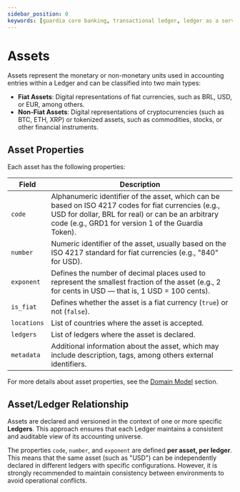 ```yaml
---
sidebar_position: 0
keywords: [guardia core banking, transactional ledger, ledger as a service, ledger module of guardia, assets, ias-1, ias-8]
---
```


# Assets

Assets represent the monetary or non-monetary units used in accounting entries within a Ledger and can be classified into two main types:

- **Fiat Assets**: Digital representations of fiat currencies, such as BRL, USD, or EUR, among others.
- **Non-Fiat Assets**: Digital representations of cryptocurrencies (such as BTC, ETH, XRP) or tokenized assets, such as commodities, stocks, or other financial instruments.

## Asset Properties

Each asset has the following properties:

| Field       | Description |
|-------------|-----------|
| `code`      | Alphanumeric identifier of the asset, which can be based on ISO 4217 codes for fiat currencies (e.g., USD for dollar, BRL for real) or can be an arbitrary code (e.g., GRD1 for version 1 of the Guardia Token). |
| `number`    | Numeric identifier of the asset, usually based on the ISO 4217 standard for fiat currencies (e.g., "840" for USD). |
| `exponent`  | Defines the number of decimal places used to represent the smallest fraction of the asset (e.g., 2 for cents in USD — that is, 1 USD = 100 cents). |
| `is_fiat`   | Defines whether the asset is a fiat currency (`true`) or not (`false`). |
| `locations` | List of countries where the asset is accepted. |
| `ledgers`   | List of ledgers where the asset is declared. |
| `metadata`  | Additional information about the asset, which may include description, tags, among others external identifiers. |

For more details about asset properties, see the [Domain Model](../models/index.md#asset) section.

## Asset/Ledger Relationship

Assets are declared and versioned in the context of one or more specific **Ledgers**. This approach ensures that each Ledger maintains a consistent and auditable view of its accounting universe.

The properties `code`, `number`, and `exponent` are defined **per asset, per ledger**. This means that the same asset (such as "USD") can be independently declared in different ledgers with specific configurations. However, it is strongly recommended to maintain consistency between environments to avoid operational conflicts.
